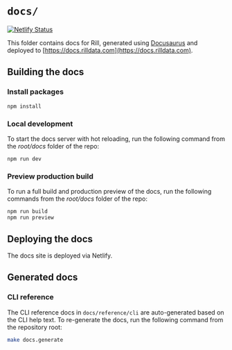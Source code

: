 # `docs/`
[![Netlify Status](https://api.netlify.com/api/v1/badges/23baf08e-2d3e-44db-8bd4-938e54467a29/deploy-status)](https://app.netlify.com/sites/rill-developer/deploys)

This folder contains docs for Rill, generated using [Docusaurus](https://docusaurus.io/) and deployed to [https://docs.rilldata.com](https://docs.rilldata.com).

## Building the docs

### Install packages

```
npm install
```

### Local development

To start the docs server with hot reloading, run the following command from the _root/docs_ folder of the repo:

```
npm run dev
```

### Preview production build

To run a full build and production preview of the docs, run the following commands from the _root/docs_ folder of the repo:

```
npm run build
npm run preview
```

## Deploying the docs

The docs site is deployed via Netlify.

## Generated docs

### CLI reference

The CLI reference docs in `docs/reference/cli` are auto-generated based on the CLI help text. To re-generate the docs, run the following command from the repository root:
```bash
make docs.generate
```
